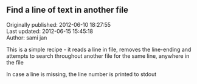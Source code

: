 ## Find a line of text in another file  
Originally published: 2012-06-10 18:27:55  
Last updated: 2012-06-15 15:45:18  
Author: sami jan  
  
This is a simple recipe - it reads a line in file, removes the line-ending and attempts to search throughout another file for the same line, anywhere in the file

In case a line is missing, the line number is printed to stdout